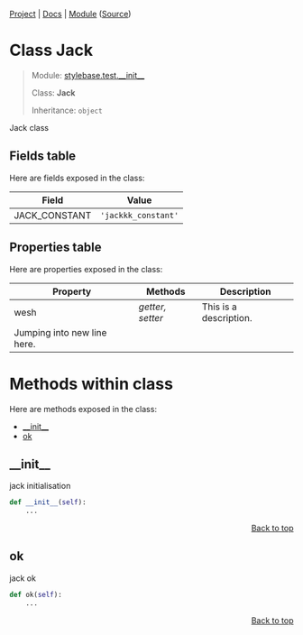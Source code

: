 [Project](https://github.com/pyrustic/stylebase#readme) | [Docs](https://github.com/pyrustic/stylebase/blob/master/docs/README.md) | [Module](https://github.com/pyrustic/stylebase/blob/master/docs/modules/stylebase/test/__init__/README.md) ([Source](https://github.com/pyrustic/stylebase/blob/master/stylebase/test/__init__.py))

# Class Jack
> Module: [stylebase.test.\_\_init\_\_](https://github.com/pyrustic/stylebase/blob/master/docs/modules/stylebase/test/__init__/README.md)
>
> Class: **Jack**
>
> Inheritance: `object`

Jack class

## Fields table
Here are fields exposed in the class:

| Field | Value |
| --- | --- |
| JACK\_CONSTANT | `'jackkk_constant'` |

## Properties table
Here are properties exposed in the class:

| Property | Methods | Description |
| --- | --- | --- |
| wesh | _getter, setter_ | This is a description.
Jumping into new line here. |

# Methods within class
Here are methods exposed in the class:
- [\_\_init\_\_](#__init__)
- [ok](#ok)

## \_\_init\_\_
jack initialisation

```python
def __init__(self):
    ...
```

<p align="right"><a href="##methods-within-jack">Back to top</a></p>

## ok
jack ok

```python
def ok(self):
    ...
```

<p align="right"><a href="##methods-within-jack">Back to top</a></p>
